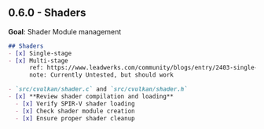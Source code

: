 ## 0.6.0 - Shaders
**Goal**: Shader Module management

```md
## Shaders
- [x] Single-stage
- [x] Multi-stage
      ref: https://www.leadwerks.com/community/blogs/entry/2403-single-file-spir-v-shaders-for-vulkan/
      note: Currently Untested, but should work
```

```md
- `src/cvulkan/shader.c` and `src/cvulkan/shader.h`
- [x] **Review shader compilation and loading**
  - [x] Verify SPIR-V shader loading
  - [x] Check shader module creation
  - [x] Ensure proper shader cleanup
```

